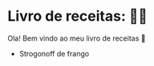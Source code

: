 # Livro de receitas: :man_cook:

Ola! Bem vindo ao meu livro de receitas :wave:

* Strogonoff de frango

